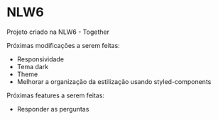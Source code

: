 # NLW6
Projeto criado na NLW6 - Together

Próximas modificações a serem feitas: 

- Responsividade
- Tema dark
- Theme
- Melhorar a organização da estilização usando styled-components

Próximas features a serem feitas: 

- Responder as perguntas
